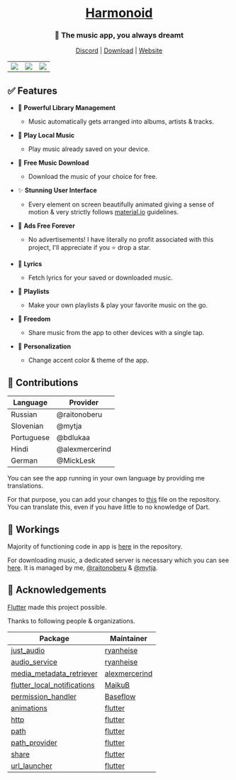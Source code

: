 <h1 align="center"><a href="https://github.com/alexmercerind/harmonoid/">Harmonoid</a></h1>

<h3 align="center">🎵 The music app, you always dreamt</h3>

<p align="center">
  <a href="https://discord.gg/mRxH9zYkGy/">Discord</a> | 
  <a href="https://github.com/alexmercerind/harmonoid/releases/">Download</a> | 
  <a href="https://alexmercerind.github.io/harmonoid/">Website</a>
</p>

<table>
  <tr align="center">
    <td><img src="https://github.com/alexmercerind/harmonoid/blob/assets/screenshots/collection-album-tab.png?raw=true" /></td>
    <td><img src="https://github.com/alexmercerind/harmonoid/blob/assets/screenshots/now-playing.png?raw=true" /></td>
    <td><img src="https://github.com/alexmercerind/harmonoid/blob/assets/screenshots/nested-scroll-view.png?raw=true" /></td>
  </tr>
</table>

## ✅ Features

- 🎵 **Powerful Library Management**
  - Music automatically gets arranged into albums, artists & tracks.
 
- 📱 **Play Local Music**
  - Play music already saved on your device.

- 💾 **Free Music Download**
  - Download the music of your choice for free.

- ✨ **Stunning User Interface**
  - Every element on screen beautifully animated giving a sense of motion & very strictly follows [material.io](https://material.io) guidelines. 

- 💜 **Ads Free Forever**
  - No advertisements! I have literally no profit associated with this project, I'll appreciate if you ⭐ drop a star.

- 🎹 **Lyrics**
  - Fetch lyrics for your saved or downloaded music.
  
- 📑 **Playlists**
  - Make your own playlists & play your favorite music on the go.
  
- 🎄 **Freedom**
  - Share music from the app to other devices with a single tap.

- 🌈 **Personalization**
  - Change accent color & theme of the app.


## 🎉 Contributions

|Language       |Provider       |
|---------------|---------------|
|Russian        |@raitonoberu   |
|Slovenian      |@mytja         |
|Portuguese     |@bdlukaa       |
|Hindi          |@alexmercerind |
|German         |@MickLesk      |

You can see the app running in your own language by providing me translations.

For that purpose, you can add your changes to [this](https://github.com/alexmercerind/harmonoid/blob/master/lib/language/language.dart) file on the repository.
You can translate this, even if you have little to no knowledge of Dart.

## 📖 Workings

Majority of functioning code in app is [here](https://github.com/alexmercerind/harmonoid/tree/master/lib/scripts) in the repository.

For downloading music, a dedicated server is necessary which you can see [here](https://github.com/harmonoid/harmonoid-service). It is managed by me, [@raitonoberu](https://github.com/raitonoberu) & [@mytja](https://github.com/mytja).

## 💙 Acknowledgements

[Flutter](https://flutter.dev) made this project possible.

Thanks to following people & organizations.

|Package                                                                             |Maintainer                                       |
|------------------------------------------------------------------------------------|-------------------------------------------------|
|[just_audio](https://github.com/ryanheise/just_audio)                               |[ryanheise](https://github.com/ryanheise)        |
|[audio_service](https://github.com/ryanheise/audio_service)                         |[ryanheise](https://github.com/ryanheise)        |
|[media_metadata_retriever](https://pub.dev/alexmercerind/media_metadata_retriever)  |[alexmercerind](https://github.com/alexmercerind)|
|[flutter_local_notifications](https://github.com/MaikuB/flutter_local_notifications)|[MaikuB](https://github.com/MaikuB)              |
|[permission_handler](https://github.com/Baseflow/flutter-permission-handler)        |[Baseflow](https://github.com/Baseflow)          |
|[animations](https://pub.dev/packages/animations)                                   |[flutter](https://github.com/flutter)            |
|[http](https://pub.dev/packages/http)                                               |[flutter](https://github.com/flutter)            |
|[path](https://pub.dev/packages/path)                                               |[flutter](https://github.com/flutter)            |
|[path_provider](https://pub.dev/packages/path_provider)                             |[flutter](https://github.com/flutter)            |
|[share](https://pub.dev/packages/share)                                             |[flutter](https://github.com/flutter)            |
|[url_launcher](https://pub.dev/packages/url_launcher)                               |[flutter](https://github.com/flutter)            |
